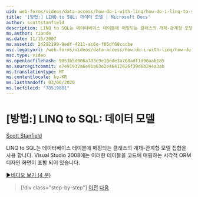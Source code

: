 ```yaml
---
uid: web-forms/videos/data-access/how-do-i-with-linq/how-do-i-linq-to-sql-data-model
title: '[방법:] LINQ to SQL: 데이터 모델 | Microsoft Docs'
author: scottstanfield
description: LINQ to SQL는 데이터베이스 테이블에 매핑되는 클래스의 개체-관계형 모델 집합을 사용 합니다. Visual Studio 2008에는 시각적 ORM 디자인 화면이 포함 되어 있습니다.
ms.author: riande
ms.date: 11/15/2007
ms.assetid: 24282199-9edf-4211-ac6e-f05df68cccbe
msc.legacyurl: /web-forms/videos/data-access/how-do-i-with-linq/how-do-i-linq-to-sql-data-model
msc.type: video
ms.openlocfilehash: 9053b5d006a703c9e10ede3a768adf1d90aab185
ms.sourcegitcommit: e7e91932a6e91a63e2e46417626f39d6b244a3ab
ms.translationtype: MT
ms.contentlocale: ko-KR
ms.lasthandoff: 03/06/2020
ms.locfileid: "78519881"
---
```

# <a name="how-do-i-linq-to-sql-data-model"></a>[방법:] LINQ to SQL: 데이터 모델

[Scott Stanfield](https://github.com/scottstanfield)

LINQ to SQL는 데이터베이스 테이블에 매핑되는 클래스의 개체-관계형 모델 집합을 사용 합니다. Visual Studio 2008에는 이러한 테이블을 코드에 매핑하는 시각적 ORM 디자인 화면이 포함 되어 있습니다.

[&#9654;비디오 보기 (4 분)](https://channel9.msdn.com/Blogs/ASP-NET-Site-Videos/how-do-i-linq-to-sql-data-model)

> [!div class="step-by-step"]
> [이전](how-do-i-linq-to-sql-overview.md)
> [다음](how-do-i-linq-to-sql-querying-the-database.md)

